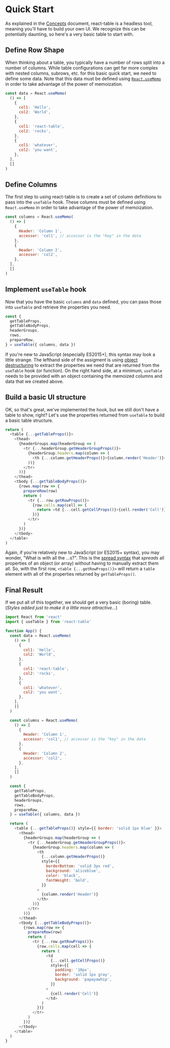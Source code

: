 # Quick Start

As explained in the [Concepts](./concepts.md) document, react-table is a headless tool, meaning you'll have to build your own UI. We recognize this can be potentially daunting, so here's a very basic table to start with.

## Define Row Shape

When thinking about a table, you typically have a number of rows split into a number of columns. While table configurations can get far more complex with nested columns, subrows, etc. for this basic quick start, we need to define some data. Note that this data must be defined using [`React.useMemo`](https://reactjs.org/docs/hooks-reference.html#usememo) in order to take advantage of the power of memoization.

```js
const data = React.useMemo(
  () => [
    {
      col1: 'Hello',
      col2: 'World',
    },
    {
      col1: 'react-table',
      col2: 'rocks',
    },
    {
      col1: 'whatever',
      col2: 'you want',
    },
  ],
  []
)
```

## Define Columns

The first step to using react-table is to create a set of column definitions to pass into the `useTable` hook. These columns must be defined using `React.useMemo` in order to take advantage of the power of memoization.

```js
const columns = React.useMemo(
  () => [
    {
      Header: 'Column 1',
      accessor: 'col1', // accessor is the "key" in the data
    },
    {
      Header: 'Column 2',
      accessor: 'col2',
    },
  ],
  []
)
```

## Implement `useTable` hook

Now that you have the basic `columns` and `data` defined, you can pass those into `useTable` and retrieve the properties you need.

```js
const {
  getTableProps,
  getTableBodyProps,
  headerGroups,
  rows,
  prepareRow,
} = useTable({ columns, data })
```

If you're new to JavaScript (especially ES2015+), this syntax may look a little strange. The lefthand side of the assigment is using [object destructuring](https://developer.mozilla.org/en-US/docs/Web/JavaScript/Reference/Operators/Destructuring_assignment) to extract the properties we need that are returned from the `useTable` hook (or function). On the right hand side, at a minimum, `useTable` needs to be provided with an object containing the memoized columns and data that we created above.

## Build a basic UI structure

OK, so that's great, we've implemented the hook, but we still don't have a table to show, right? Let's use the properties returned from `useTable` to build a basic table structure.

```js
return (
  <table {...getTableProps()}>
    <thead>
      {headerGroups.map(headerGroup => (
        <tr {...headerGroup.getHeaderGroupProps()}>
          {headerGroup.headers.map(column => (
            <th {...column.getHeaderProps()}>{column.render('Header')}</th>
          ))}
        </tr>
      ))}
    </thead>
    <tbody {...getTableBodyProps()}>
      {rows.map(row => {
        prepareRow(row)
        return (
          <tr {...row.getRowProps()}>
            {row.cells.map(cell => {
              return <td {...cell.getCellProps()}>{cell.render('Cell')}</td>
            })}
          </tr>
        )
      })}
    </tbody>
  </table>
)
```

Again, if you're relatively new to JavaScript (or ES2015+ syntax), you may wonder, "What is with all the ...s?". This is the [spread syntax](https://developer.mozilla.org/en-US/docs/Web/JavaScript/Reference/Operators/Spread_syntax) that _spreads_ all properties of an object (or array) without having to manually extract them all. So, with the first row, `<table {...getRowProps()}>` will return a `table` element with all of the properties returned by `getTableProps()`.

## Final Result

If we put all of this together, we should get a very basic (boring) table. (_Styles added just to make it a little more attractive..._)

```js
import React from 'react'
import { useTable } from 'react-table'

function App() {
  const data = React.useMemo(
    () => [
      {
        col1: 'Hello',
        col2: 'World',
      },
      {
        col1: 'react-table',
        col2: 'rocks',
      },
      {
        col1: 'whatever',
        col2: 'you want',
      },
    ],
    []
  )

  const columns = React.useMemo(
    () => [
      {
        Header: 'Column 1',
        accessor: 'col1', // accessor is the "key" in the data
      },
      {
        Header: 'Column 2',
        accessor: 'col2',
      },
    ],
    []
  )

  const {
    getTableProps,
    getTableBodyProps,
    headerGroups,
    rows,
    prepareRow,
  } = useTable({ columns, data })

  return (
    <table {...getTableProps()} style={{ border: 'solid 1px blue' }}>
      <thead>
        {headerGroups.map(headerGroup => (
          <tr {...headerGroup.getHeaderGroupProps()}>
            {headerGroup.headers.map(column => (
              <th
                {...column.getHeaderProps()}
                style={{
                  borderBottom: 'solid 3px red',
                  background: 'aliceblue',
                  color: 'black',
                  fontWeight: 'bold',
                }}
              >
                {column.render('Header')}
              </th>
            ))}
          </tr>
        ))}
      </thead>
      <tbody {...getTableBodyProps()}>
        {rows.map(row => {
          prepareRow(row)
          return (
            <tr {...row.getRowProps()}>
              {row.cells.map(cell => {
                return (
                  <td
                    {...cell.getCellProps()}
                    style={{
                      padding: '10px',
                      border: 'solid 1px gray',
                      background: 'papayawhip',
                    }}
                  >
                    {cell.render('Cell')}
                  </td>
                )
              })}
            </tr>
          )
        })}
      </tbody>
    </table>
  )
}
```
